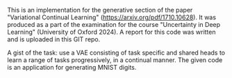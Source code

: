 This is an implementation for the generative section of the paper "Variational Continual Learning" (https://arxiv.org/pdf/1710.10628).
It was produced as a part of the examination for the course "Uncertainty in Deep Learning" (University of Oxford 2024).
A report for this code was written and is uploaded in this GIT repo.

A gist of the task: use a VAE consisting of task specific and shared heads to learn a range of tasks progressively, in a continual manner. 
The given code is an application for generating MNIST digits.

